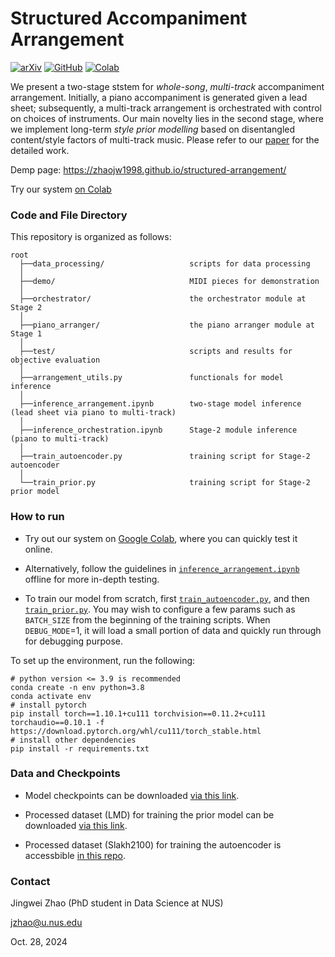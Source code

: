 # Structured Accompaniment Arrangement
[![arXiv](https://img.shields.io/badge/arXiv-2310.16334-brightgreen.svg?logo=arXiv&style=flat-round)](https://arxiv.org/abs/2310.16334)
[![GitHub](https://img.shields.io/badge/GitHub-demo%20page-blue?logo=Github&style=flat-round)](https://zhaojw1998.github.io/structured-arrangement/)
[![Colab](https://img.shields.io/badge/Colab-tutorial-blue?logo=googlecolab&style=flat-round)](https://colab.research.google.com/drive/1LSY1TTkSesDUfpJplq5xi-3-DI09fWQ9?usp=sharing)

We present a two-stage ststem for *whole-song*, *multi-track* accompaniment arrangement. Initially, a piano accompaniment is generated given a lead sheet; subsequently, a multi-track arrangement is orchestrated with control on choices of instruments. Our main novelty lies in the second stage, where we implement long-term *style prior modelling* based on disentangled content/style factors of multi-track music. Please refer to our [paper](https://arxiv.org/abs/2310.16334) for the detailed work.

Demp page: https://zhaojw1998.github.io/structured-arrangement/

Try our system [on Colab](https://colab.research.google.com/drive/1LSY1TTkSesDUfpJplq5xi-3-DI09fWQ9?usp=sharing)

### Code and File Directory
This repository is organized as follows:
```
root
  ├──data_processing/                   scripts for data processing
  │    
  ├──demo/                              MIDI pieces for demonstration
  │       
  ├──orchestrator/                      the orchestrator module at Stage 2
  │    
  ├──piano_arranger/                    the piano arranger module at Stage 1
  │    
  ├──test/                              scripts and results for objective evaluation
  │   
  ├──arrangement_utils.py               functionals for model inference
  │   
  ├──inference_arrangement.ipynb        two-stage model inference (lead sheet via piano to multi-track)
  │ 
  ├──inference_orchestration.ipynb      Stage-2 module inference (piano to multi-track)
  │ 
  ├──train_autoencoder.py               training script for Stage-2 autoencoder
  │ 
  └──train_prior.py                     training script for Stage-2 prior model
```

### How to run
* Try out our system on [Google Colab](https://colab.research.google.com/drive/1LSY1TTkSesDUfpJplq5xi-3-DI09fWQ9?usp=sharing), where you can quickly test it online.

* Alternatively, follow the guidelines in [`inference_arrangement.ipynb`](./inference_arrangement.ipynb) offline for more in-depth testing. 

* To train our model from scratch, first [`train_autoencoder.py`](./train_autoencoder.py), and then [`train_prior.py`](./train_prior.py). You may wish to configure a few params such as `BATCH_SIZE` from the beginning of the training scripts. When `DEBUG_MODE`=1, it will load a small portion of data and quickly run through for debugging purpose. 

To set up the environment, run the following:
```
# python version <= 3.9 is recommended
conda create -n env python=3.8
conda activate env
# install pytorch
pip install torch==1.10.1+cu111 torchvision==0.11.2+cu111 torchaudio==0.10.1 -f https://download.pytorch.org/whl/cu111/torch_stable.html
# install other dependencies
pip install -r requirements.txt
```

### Data and Checkpoints

* Model checkpoints can be downloaded [via this link](https://drive.google.com/file/d/1ZyswS0p_t2Ij5vyaFkM5IbVgphf78oTB/view?usp=sharing).

* Processed dataset (LMD) for training the prior model can be downloaded [via this link](https://drive.google.com/file/d/14BHxnYDYSuGe0m3XXqIPL1-d4376GOBH/view?usp=sharing).

* Processed dataset (Slakh2100) for training the autoencoder is accessbible [in this repo](https://github.com/zhaojw1998/Query-and-reArrange/tree/main/data/Slakh2100).


### Contact
Jingwei Zhao (PhD student in Data Science at NUS)

jzhao@u.nus.edu

Oct. 28, 2024